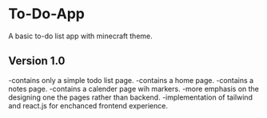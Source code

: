 # To-Do-App
A basic to-do list app with minecraft theme.

## Version 1.0
-contains only a simple todo list page.
-contains a home page.
-contains a notes page.
-contains a calender page wih markers.
-more emphasis on the designing one the pages rather than backend.
-implementation of tailwind and react.js for enchanced frontend experience.
